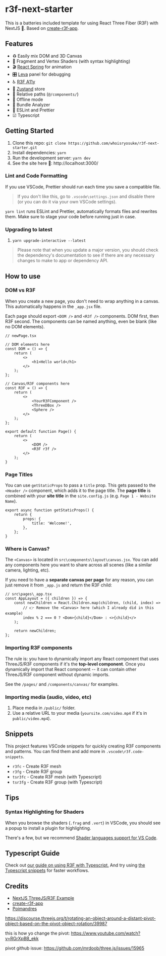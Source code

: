 # r3f-next-starter

This is a batteries included template for using React Three Fiber (R3F) with NextJS 🔋. Based on [create-r3f-app](https://github.com/utsuboco/create-r3f-app).

## Features

-   ♻ Easily mix DOM and 3D Canvas
-   🎨 Fragment and Vertex Shaders (with syntax highlighting)
-   🎬 [React Spring](https://github.com/pmndrs/react-spring) for animation
-   🎛 [Leva](https://github.com/pmndrs/leva) panel for debugging
-   ♿ [R3F A11y](https://github.com/pmndrs/react-three-a11y)
-   🏪 [Zustand](https://github.com/pmndrs/zustand) store
-   📁 Relative paths (`@/components/`)
-   📴 Offline mode
-   🍱 Bundle Analyzer
-   👕 ESLint and Prettier
-   ☑ Typescript

## Getting Started

1. Clone this repo: `git clone https://github.com/whoisryosuke/r3f-next-starter.git`
1. Install dependencies: `yarn`
1. Run the development server: `yarn dev`
1. See the site here 👀: http://localhost:3000/

### Lint and Code Formatting

If you use VSCode, Prettier should run each time you save a compatible file.

> If you don't like this, go to `.vscode\settings.json` and disable there (or you can do it via your own VSCode settings).

`yarn lint` runs ESLint and Prettier, automatically formats files and rewrites them. Make sure to stage your code before running just in case.

### Upgrading to latest

1. `yarn upgrade-interactive --latest`

> Please note that when you update a major version, you should check the dependency's documentation to see if there are any necessary changes to make to app or dependency API.

## How to use

### DOM vs R3F

When you create a new page, you don't need to wrap anything in a canvas. This automatically happens in the `_app.jsx` file.

Each page should export `<DOM />` and `<R3f />` components. DOM first, then R3F second. The components can be named anything, even be blank (like no DOM elements).

```tsx
// newPage.tsx

// DOM elements here
const DOM = () => {
	return (
		<>
			<h1>Hello world</h1>
		</>
	);
};

// Canvas/R3F components here
const R3F = () => {
	return (
		<>
			<YourR3FComponent />
			<ThreeDBox />
			<Sphere />
		</>
	);
};

export default function Page() {
	return (
		<>
			<DOM />
			<R3F r3f />
		</>
	);
}
```

### Page Titles

You can use `getStaticProps` to pass a `title` prop. This gets passed to the `<Header />` component, which adds it to the page title. The **page title** is combined with your **site title** in the `site.config.js` (e.g. `Page 1 - Website Name`).

```tsx
export async function getStaticProps() {
	return {
		props: {
			title: 'Welcome!',
		},
	};
}
```

### Where is Canvas?

The `<Canvas>` is located in `src\components\layout\canvas.jsx`. You can add any components here you want to share across all scenes (like a similar camera, lighting, etc).

If you need to have a **separate canvas per page** for any reason, you can just remove it from `_app.js` and return the R3F child:

```tsx
// src\pages\_app.tsx
const AppLayout = ({ children }) => {
	const newChildren = React.Children.map(children, (child, index) =>
		// 👉 Remove the <Canvas> here (which I already did in this example)
		index % 2 === 0 ? <Dom>{child}</Dom> : <>{child}</>
	);

	return newChildren;
};
```

### Importing R3F components

The rule is: you have to dynamically import any React component that uses ThreeJS/R3F components if it's the **top-level component**. Once you dynamically import that React component -- it can contain other ThreeJS/R3F component without dynamic imports.

See the `/pages/` and `/components/canvas/` for examples.

### Importing media (audio, video, etc)

1. Place media in `/public/` folder.
1. Use a relative URL to your media (`yoursite.com/video.mp4` if it's in `public/video.mp4`).

## Snippets

This project features VSCode snippets for quickly creating R3F components and patterns. You can find them and add more in `.vscode\r3f.code-snippets`.

-   `r3fc` - Create R3F mesh
-   `r3fg` - Create R3F group
-   `tsr3fc` - Create R3F mesh (with Typescript)
-   `tsr3fg` - Create R3F group (with Typescript)

## Tips

### Syntax Highlighting for Shaders

When you browse the shaders (`.frag` and `.vert`) in VSCode, you should see a popup to install a plugin for highlighting.

There's a few, but we recommend [Shader languages support for VS Code](https://marketplace.visualstudio.com/items?itemName=slevesque.shader).

## Typescript Guide

Check out [our guide on using R3F with Typescript.](./docs/typescript.md) And try using [the Typescript snippets](#snippets) for faster workflows.

## Credits

-   [NextJS ThreeJS/R3F Example](https://github.com/vercel/next.js/tree/canary/examples/with-three-js)
-   [create-r3f-app](https://github.com/utsuboco/create-r3f-app)
-   [Poimandres](https://github.com/pmndrs/)

https://discourse.threejs.org/t/rotating-an-object-around-a-distant-pivot-object-based-on-the-pivot-object-rotation/39987

this is how yo change the pivot: https://www.youtube.com/watch?v=RGrXpBB_ekk

pivot github issue: https://github.com/mrdoob/three.js/issues/15965
